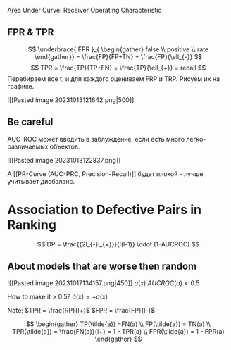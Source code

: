 Area Under Curve: Receiver Operating Characteristic 

## FPR & TPR
$$
\underbrace{ FPR }_{ \begin{gather}
false  \\
positive \\
rate
\end{gather}} = \frac{FP}{FP+TN} = \frac{FP}{\ell_{-}}
$$
$$
TPR  = \frac{TP}{TP+FN} = \frac{TP}{\ell_{+}} = recall
$$
Перебираем все t, и для каждого оцениваем FRP и TRP.  Рисуем их на графике.


![[Pasted image 20231013121642.png|500]]

## Be careful
AUC-ROC может вводить в заблуждение, если есть много легко-различаемых объектов. 

![[Pasted image 20231013122837.png]]

А [[PR-Curve (AUC-PRC, Precision-Recall)]] будет плохой - лучше учитывает дисбаланс.

# Association to Defective Pairs in Ranking
$$
DP = \frac{{2l_{-}l_{+}}}{l(l-1)} \cdot (1-AUCROC)
$$
## About models that are worse then random

![[Pasted image 20231017134157.png|450]]
$a(x)$
$AUCROC(a) < 0.5$

How to make it > 0.5?
$\tilde{a}(x) = -a(x)$

Note:
$TPR = \frac{RP}{l+}$
$FPR = \frac{FP}{l-}$

$$
\begin{gather}
TP(\tilde{a}) =FN(a) \\
FP(\tilde{a}) = TN(a) \\
TPR(\tilde{a}) = \frac{FN(a)}{l+} = 1 - TPR(a) \\
FPR(\tilde{a}) = 1 - FPR(a)
\end{gather}
$$

